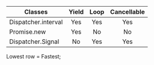 | Classes | Yield | Loop | Cancellable |
| --- | :-: | :-: | :-: |
| Dispatcher.interval | Yes | Yes | Yes |
| Promise.new | Yes | No | No |
| Dispatcher.Signal | No | Yes | Yes |

Lowest row = Fastest;